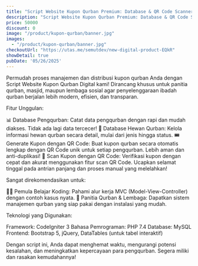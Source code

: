 ```yaml
---
title: "Script Website Kupon Qurban Premium: Database & QR Code Scanner!"
description: "Script Website Kupon Qurban Premium: Database & QR Code Scanner!"
price: 50000
discount: 0
image: "/product/kupon-qurban/banner.jpg"
images:
  - "/product/kupon-qurban/banner.jpg"
checkoutUrl: "https://utas.me/semutdev/new-digital-product-EQkR"
showDetail: true
pubDate: '05/26/2025'
---
```

Permudah proses manajemen dan distribusi kupon qurban Anda dengan Script Website Kupon Qurban Digital kami! Dirancang khusus untuk panitia qurban, masjid, maupun lembaga sosial agar penyelenggaraan ibadah qurban berjalan lebih modern, efisien, dan transparan.

Fitur Unggulan:

📊 Database Pengqurban: Catat data pengqurban dengan rapi dan mudah diakses. Tidak ada lagi data tercecer!
🐄 Database Hewan Qurban: Kelola informasi hewan qurban secara detail, mulai dari jenis hingga status.
🎟️ Generate Kupon dengan QR Code: Buat kupon qurban secara otomatis lengkap dengan QR Code unik untuk setiap pengqurban. Lebih aman dan anti-duplikasi!
📲 Scan Kupon dengan QR Code: Verifikasi kupon dengan cepat dan akurat menggunakan fitur scan QR Code. Ucapkan selamat tinggal pada antrian panjang dan proses manual yang melelahkan!

Sangat direkomendasikan untuk:

👨‍💻 Pemula Belajar Koding: Pahami alur kerja MVC (Model-View-Controller) dengan contoh kasus nyata.
🕌 Panitia Qurban & Lembaga: Dapatkan sistem manajemen qurban yang siap pakai dengan instalasi yang mudah.

Teknologi yang Digunakan:

Framework: CodeIgniter 3
Bahasa Pemrograman: PHP 7.4
Database: MySQL
Frontend: Bootstrap 5, jQuery, DataTables (untuk tabel interaktif)

Dengan script ini, Anda dapat menghemat waktu, mengurangi potensi kesalahan, dan meningkatkan kepercayaan para pengqurban. Segera miliki dan rasakan kemudahannya!

